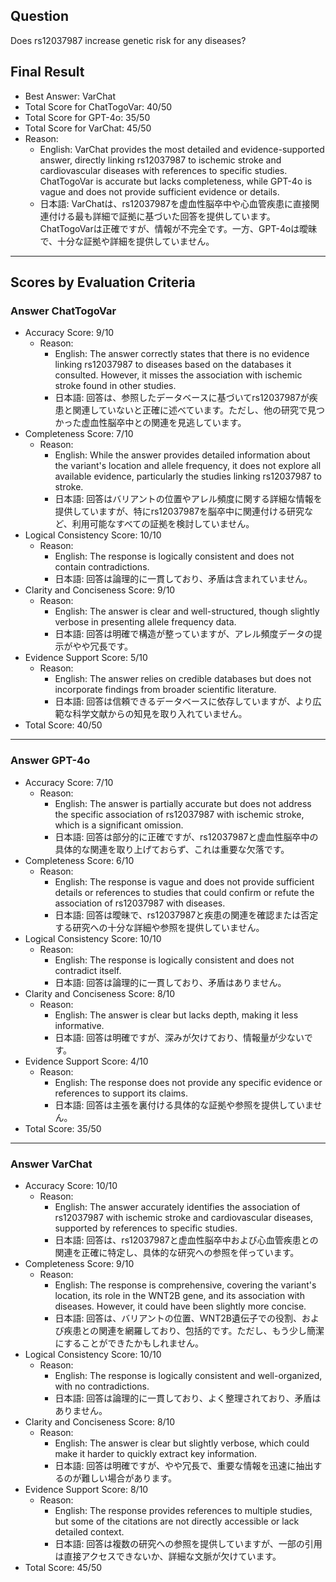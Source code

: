 ## Question

Does rs12037987 increase genetic risk for any diseases?

## Final Result

- Best Answer: VarChat
- Total Score for ChatTogoVar: 40/50
- Total Score for GPT-4o: 35/50
- Total Score for VarChat: 45/50
- Reason:
  - English: VarChat provides the most detailed and evidence-supported answer, directly linking rs12037987 to ischemic stroke and cardiovascular diseases with references to specific studies. ChatTogoVar is accurate but lacks completeness, while GPT-4o is vague and does not provide sufficient evidence or details.
  - 日本語: VarChatは、rs12037987を虚血性脳卒中や心血管疾患に直接関連付ける最も詳細で証拠に基づいた回答を提供しています。ChatTogoVarは正確ですが、情報が不完全です。一方、GPT-4oは曖昧で、十分な証拠や詳細を提供していません。

---

## Scores by Evaluation Criteria

### Answer ChatTogoVar
- Accuracy Score: 9/10
  - Reason: 
    - English: The answer correctly states that there is no evidence linking rs12037987 to diseases based on the databases it consulted. However, it misses the association with ischemic stroke found in other studies.
    - 日本語: 回答は、参照したデータベースに基づいてrs12037987が疾患と関連していないと正確に述べています。ただし、他の研究で見つかった虚血性脳卒中との関連を見逃しています。
- Completeness Score: 7/10
  - Reason: 
    - English: While the answer provides detailed information about the variant's location and allele frequency, it does not explore all available evidence, particularly the studies linking rs12037987 to stroke.
    - 日本語: 回答はバリアントの位置やアレル頻度に関する詳細な情報を提供していますが、特にrs12037987を脳卒中に関連付ける研究など、利用可能なすべての証拠を検討していません。
- Logical Consistency Score: 10/10
  - Reason: 
    - English: The response is logically consistent and does not contain contradictions.
    - 日本語: 回答は論理的に一貫しており、矛盾は含まれていません。
- Clarity and Conciseness Score: 9/10
  - Reason: 
    - English: The answer is clear and well-structured, though slightly verbose in presenting allele frequency data.
    - 日本語: 回答は明確で構造が整っていますが、アレル頻度データの提示がやや冗長です。
- Evidence Support Score: 5/10
  - Reason: 
    - English: The answer relies on credible databases but does not incorporate findings from broader scientific literature.
    - 日本語: 回答は信頼できるデータベースに依存していますが、より広範な科学文献からの知見を取り入れていません。
- Total Score: 40/50

---

### Answer GPT-4o
- Accuracy Score: 7/10
  - Reason: 
    - English: The answer is partially accurate but does not address the specific association of rs12037987 with ischemic stroke, which is a significant omission.
    - 日本語: 回答は部分的に正確ですが、rs12037987と虚血性脳卒中の具体的な関連を取り上げておらず、これは重要な欠落です。
- Completeness Score: 6/10
  - Reason: 
    - English: The response is vague and does not provide sufficient details or references to studies that could confirm or refute the association of rs12037987 with diseases.
    - 日本語: 回答は曖昧で、rs12037987と疾患の関連を確認または否定する研究への十分な詳細や参照を提供していません。
- Logical Consistency Score: 10/10
  - Reason: 
    - English: The response is logically consistent and does not contradict itself.
    - 日本語: 回答は論理的に一貫しており、矛盾はありません。
- Clarity and Conciseness Score: 8/10
  - Reason: 
    - English: The answer is clear but lacks depth, making it less informative.
    - 日本語: 回答は明確ですが、深みが欠けており、情報量が少ないです。
- Evidence Support Score: 4/10
  - Reason: 
    - English: The response does not provide any specific evidence or references to support its claims.
    - 日本語: 回答は主張を裏付ける具体的な証拠や参照を提供していません。
- Total Score: 35/50

---

### Answer VarChat
- Accuracy Score: 10/10
  - Reason: 
    - English: The answer accurately identifies the association of rs12037987 with ischemic stroke and cardiovascular diseases, supported by references to specific studies.
    - 日本語: 回答は、rs12037987と虚血性脳卒中および心血管疾患との関連を正確に特定し、具体的な研究への参照を伴っています。
- Completeness Score: 9/10
  - Reason: 
    - English: The response is comprehensive, covering the variant's location, its role in the WNT2B gene, and its association with diseases. However, it could have been slightly more concise.
    - 日本語: 回答は、バリアントの位置、WNT2B遺伝子での役割、および疾患との関連を網羅しており、包括的です。ただし、もう少し簡潔にすることができたかもしれません。
- Logical Consistency Score: 10/10
  - Reason: 
    - English: The response is logically consistent and well-organized, with no contradictions.
    - 日本語: 回答は論理的に一貫しており、よく整理されており、矛盾はありません。
- Clarity and Conciseness Score: 8/10
  - Reason: 
    - English: The answer is clear but slightly verbose, which could make it harder to quickly extract key information.
    - 日本語: 回答は明確ですが、やや冗長で、重要な情報を迅速に抽出するのが難しい場合があります。
- Evidence Support Score: 8/10
  - Reason: 
    - English: The response provides references to multiple studies, but some of the citations are not directly accessible or lack detailed context.
    - 日本語: 回答は複数の研究への参照を提供していますが、一部の引用は直接アクセスできないか、詳細な文脈が欠けています。
- Total Score: 45/50